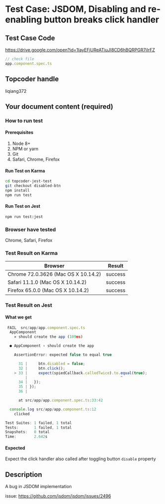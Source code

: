 # Test Case: JSDOM, Disabling and re-enabling button breaks click handler

## Test Case Code
https://drive.google.com/open?id=1IayEFjUReATiuJI8CD6hBQRPGR7iIrFZ

```js
// check file
app.component.spec.ts
```

## Topcoder handle

liqiang372

## Your document content (required)
### How to run test
#### Prerequisites

1. Node 8+
2. NPM or yarn
3. Git
4. Safari, Chrome, Firefox

#### Run Test on Karma

```bash
cd topcoder-jest-test
git checkout disabled-btn
npm install
npm run test
```
#### Run Test on Jest

```bash
npm run test:jest
```

### Browser have tested

Chrome, Safari, Firefox

### Test Result on Karma

| Browser | Result |
| ------ | ------ |
| Chrome 72.0.3626 (Mac OS X 10.14.2) | success |
| Safari 11.1.0 (Mac OS X 10.14.2)  | success | 
| Firefox 65.0.0 (Mac OS X 10.14.2) | success | 


### Test Result on Jest 
#### What we get
```js
 FAIL  src/app/app.component.spec.ts
  AppComponent
    ✕ should create the app (109ms)

  ● AppComponent › should create the app

    AssertionError: expected false to equal true

      31 |     btn.disabled = false;
      32 |     btn.click();
    > 33 |     expect(spiedCallback.calledTwice).to.equal(true);
         |                                          ^
      34 |   });
      35 | });
      36 | 

      at src/app/app.component.spec.ts:33:42

  console.log src/app/app.component.ts:12
    clicked

Test Suites: 1 failed, 1 total
Tests:       1 failed, 1 total
Snapshots:   0 total
Time:        2.642s
```
#### Expected
Expect the click handler also called after toggling button `disable` property

## Description
A bug in JSDOM implementation

issue: https://github.com/jsdom/jsdom/issues/2496


